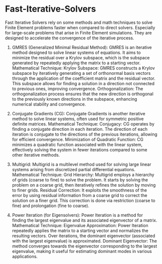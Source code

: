 # Fast-Iterative-Solvers
 Fast Iterative Solvers rely on some methods and math techniques to solve Finite Element problems faster when compared to direct solvers. Especially for large-scale problems that arise in Finite Element simulations. They are designed to accelerate the convergence of the iterative process.

1. GMRES (Generalized Minimal Residual Method):
GMRES is an iterative method designed to solve linear systems of equations. It aims to minimize the residual over a Krylov subspace, which is the subspace generated by repeatedly applying the matrix to a starting vector.
Mathematical Technique:
Krylov Subspace: GMRES constructs a Krylov subspace by iteratively generating a set of orthonormal basis vectors through the application of the coefficient matrix and the residual vector. This subspace allows for finding a solution in a direction not connected to previous ones, improving convergence.
Orthogonalization: The orthogonalization process ensures that the new direction is orthogonal to the previously known directions in the subspace, enhancing numerical stability and convergence.

2. Conjugate Gradients (CG):
Conjugate Gradients is another iterative method to solve linear systems, often used for symmetric positive definite matrices.
Mathematical Technique:
Conjugacy: CG operates by finding a conjugate direction in each iteration. The direction of each iteration is conjugate to the directions of the previous iterations, allowing for efficient convergence.
Minimization of Quadratic Function: CG minimizes a quadratic function associated with the linear system, effectively solving the system in fewer iterations compared to some other iterative methods.

3. Multigrid:
Multigrid is a multilevel method used for solving large linear systems arising from discretized partial differential equations.
Mathematical Technique:
Grid Hierarchy: Multigrid employs a hierarchy of grids (coarse to fine) to solve the problem. It starts by solving the problem on a coarse grid, then iteratively refines the solution by moving to finer grids.
Residual Correction: It exploits the smoothness of the error by using residual information from a coarse grid to correct the solution on a finer grid. This correction is done via restriction (coarse to fine) and prolongation (fine to coarse).

4. Power Iteration (for Eigensolvers):
Power Iteration is a method for finding the largest eigenvalue and its associated eigenvector of a matrix.
Mathematical Technique:
Eigenvalue Approximation: Power Iteration repeatedly applies the matrix to a starting vector and normalizes the resulting vectors. Over iterations, the dominant eigenvector (associated with the largest eigenvalue) is approximated.
Dominant Eigenvector: The method converges towards the eigenvector corresponding to the largest eigenvalue, making it useful for estimating dominant modes in various applications.

